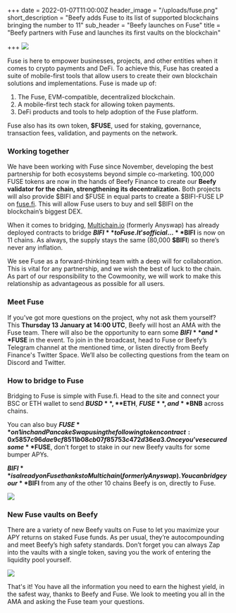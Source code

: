 +++
date = 2022-01-07T11:00:00Z
header_image = "/uploads/fuse.png"
short_description = "Beefy adds Fuse to its list of supported blockchains bringing the number to 11"
sub_header = "Beefy launches on Fuse"
title = "Beefy partners with Fuse and launches its first vaults on the blockchain"

+++
![](/uploads/fuse.png)

Fuse is here to empower businesses, projects, and other entities when it comes to crypto payments and DeFi. To achieve this, Fuse has created a suite of mobile-first tools that allow users to create their own blockchain solutions and implementations. Fuse is made up of:

1. The Fuse, EVM-compatible, decentralized blockchain.
2. A mobile-first tech stack for allowing token payments.
3. DeFi products and tools to help adoption of the Fuse platform.

Fuse also has its own token, **$FUSE**, used for staking, governance, transaction fees, validation, and payments on the network.

### Working together

We have been working with Fuse since November, developing the best partnership for both ecosystems beyond simple co-marketing. 100,000 FUSE tokens are now in the hands of Beefy Finance to create our **Beefy validator for the chain, strengthening its decentralization.** Both projects will also provide $BIFI and $FUSE in equal parts to create a $BIFI-FUSE LP on [fuse.fi](http://fuse.fi). This will allow Fuse users to buy and sell $BIFI on the blockchain’s biggest DEX.

When it comes to bridging, [Multichain.io](http://multichain.io) (formerly Anyswap) has already deployed contracts to bridge **$BIFI** to Fuse. It’s official… **$BIFI** is now on 11 chains. As always, the supply stays the same (80,000 **$BIFI**) so there’s never any inflation.

We see Fuse as a forward-thinking team with a deep will for collaboration. This is vital for any partnership, and we wish the best of luck to the chain. As part of our responsibility to the Cowmoonity, we will work to make this relationship as advantageous as possible for all users.

### Meet Fuse

If you’ve got more questions on the project, why not ask them yourself? This **Thursday 13 January at 14:00 UTC**, Beefy will host an AMA with the Fuse team. There will also be the opportunity to earn some **$BIFI** and **$FUSE** in the event. To join in the broadcast, head to Fuse or Beefy’s Telegram channel at the mentioned time, or listen directly from Beefy Finance's Twitter Space. We’ll also be collecting questions from the team on Discord and Twitter.

### How to bridge to Fuse

Bridging to Fuse is simple with Fuse.fi. Head to the site and connect your BSC or ETH wallet to send **$BUSD**, **$ETH**, **$FUSE**, and **$BNB** across chains.

You can also buy **$FUSE** on 1inch and PancakeSwap using the following token contract: 0x5857c96dae9cf8511b08cb07f85753c472d36ea3. Once you’ve secured some **$FUSE**, don’t forget to stake in our new Beefy vaults for some bumper APYs.

**$BIFI** is already on Fuse thanks to Multichain (formerly Anyswap). You can bridge your **$BIFI** from any of the other 10 chains Beefy is on, directly to Fuse.

![](/uploads/fuse-b.png)

### New Fuse vaults on Beefy

There are a variety of new Beefy vaults on Fuse to let you maximize your APY returns on staked Fuse funds. As per usual, they’re autocompounding and meet Beefy’s high safety standards. Don’t forget you can always Zap into the vaults with a single token, saving you the work of entering the liquidity pool yourself.

![](/uploads/a1.png)

That's it! You have all the information you need to earn the highest yield, in the safest way, thanks to Beefy and Fuse. We look to meeting you all in the AMA and asking the Fuse team your questions.